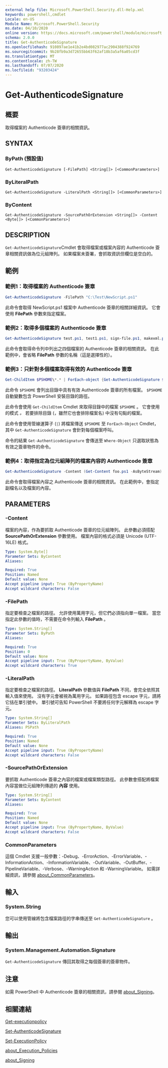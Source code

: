 ```yaml
---
external help file: Microsoft.PowerShell.Security.dll-Help.xml
keywords: powershell,cmdlet
Locale: en-US
Module Name: Microsoft.PowerShell.Security
ms.date: 04/10/2020
online version: https://docs.microsoft.com/powershell/module/microsoft.powershell.security/get-authenticodesignature?view=powershell-5.1&WT.mc_id=ps-gethelp
schema: 2.0.0
title: Get-AuthenticodeSignature
ms.openlocfilehash: 910897ae1e41b2e4bd082977ac2904388f924769
ms.sourcegitcommit: 9b28fb9a3d72655bb63f62af18b3a5af6a05cd3f
ms.translationtype: MT
ms.contentlocale: zh-TW
ms.lasthandoff: 07/07/2020
ms.locfileid: "93203424"
---
```

# Get-AuthenticodeSignature

## 概要
取得檔案的 Authenticode 簽章的相關資訊。

## SYNTAX

### ByPath (預設值)

```
Get-AuthenticodeSignature [-FilePath] <String[]> [<CommonParameters>]
```

### ByLiteralPath

```
Get-AuthenticodeSignature -LiteralPath <String[]> [<CommonParameters>]
```

### ByContent

```
Get-AuthenticodeSignature -SourcePathOrExtension <String[]> -Content <Byte[]> [<CommonParameters>]
```

## DESCRIPTION

`Get-AuthenticodeSignature`Cmdlet 會取得檔案或檔案內容的 Authenticode 簽章相關資訊做為位元組陣列。 如果檔案未簽署，會抓取資訊但欄位是空白的。

## 範例

### 範例1：取得檔案的 Authenticode 簽章

```powershell
Get-AuthenticodeSignature -FilePath "C:\Test\NewScript.ps1"
```

此命令會取得 NewScript.ps1 檔案中 Authenticode 簽章的相關詳細資訊。 它會使用 **FilePath** 參數來指定檔案。

### 範例2：取得多個檔案的 Authenticode 簽章

```powershell
Get-AuthenticodeSignature test.ps1, test1.ps1, sign-file.ps1, makexml.ps1
```

此命令會取得命令列中列出之四個檔案的 Authenticode 簽章的相關資訊。 在此範例中，會省略 **FilePath** 參數的名稱（這是選擇性的）。

### 範例3：只針對多個檔案取得有效的 Authenticode 簽章

```powershell
Get-ChildItem $PSHOME\*.* | ForEach-object {Get-AuthenticodeSignature $_} | Where-Object {$_.status -eq "Valid"}
```

此命令 `$PSHOME` 會列出目錄中具有有效 Authenticode 簽章的所有檔案。 `$PSHOME`自動變數包含 PowerShell 安裝目錄的路徑。

此命令會使用 `Get-ChildItem` Cmdlet 來取得目錄中的檔案 `$PSHOME` 。 它會使用的模式 *。* 若要排除目錄 (，雖然它也會排除檔案名) 中沒有句點的檔案。

此命令會使用管線運算子 (`|`) 將檔案傳送 `$PSHOME` 至 `ForEach-Object` Cmdlet，其中 `Get-AuthenticodeSignature` 會針對每個檔案呼叫。

命令的結果 `Get-AuthenticodeSignature` 會傳送至 `Where-Object` 只選取狀態為有效之簽章物件的命令。

### 範例4：取得指定為位元組陣列的檔案內容的 Authenticode 簽章

```powershell
Get-AuthenticodeSignature -Content (Get-Content foo.ps1 -AsByteStream) -SourcePathorExtension ps1
```

此命令會取得檔案內容之 Authenticode 簽章的相關資訊。 在此範例中，會指定副檔名以及檔案的內容。

## PARAMETERS

### -Content

檔案的內容，作為要抓取 Authenticode 簽章的位元組陣列。 此參數必須搭配 **SourcePathOrExtension** 參數使用。 檔案內容的格式必須是 Unicode (UTF-16LE) 格式。

```yaml
Type: System.Byte[]
Parameter Sets: ByContent
Aliases:

Required: True
Position: Named
Default value: None
Accept pipeline input: True (ByPropertyName)
Accept wildcard characters: False
```

### -FilePath

指定要檢查之檔案的路徑。 允許使用萬用字元，但它們必須指向單一檔案。 當您指定此參數的值時，不需要在命令列輸入 **FilePath** 。

```yaml
Type: System.String[]
Parameter Sets: ByPath
Aliases:

Required: True
Position: 0
Default value: None
Accept pipeline input: True (ByPropertyName, ByValue)
Accept wildcard characters: True
```

### -LiteralPath

指定要檢查之檔案的路徑。 **LiteralPath** 參數值與 **FilePath** 不同，會完全依照其輸入值來使用。 沒有字元會被視為萬用字元。 如果路徑包含 escape 字元，請將它括在單引號中。 單引號可告知 PowerShell 不要將任何字元解釋為 escape 字元。

```yaml
Type: System.String[]
Parameter Sets: ByLiteralPath
Aliases: PSPath

Required: True
Position: Named
Default value: None
Accept pipeline input: True (ByPropertyName)
Accept wildcard characters: False
```

### -SourcePathOrExtension

要抓取 Authenticode 簽章之內容的檔案或檔案類型路徑。 此參數會搭配將檔案內容當做位元組陣列傳遞的 **內容** 使用。

```yaml
Type: System.String[]
Parameter Sets: ByContent
Aliases:

Required: True
Position: Named
Default value: None
Accept pipeline input: True (ByPropertyName, ByValue)
Accept wildcard characters: False
```

### CommonParameters

這個 Cmdlet 支援一般參數：-Debug、-ErrorAction、-ErrorVariable、-InformationAction、-InformationVariable、-OutVariable、-OutBuffer、-PipelineVariable、-Verbose、-WarningAction 和 -WarningVariable。 如需詳細資訊，請參閱 [about_CommonParameters](../Microsoft.PowerShell.Core/About/about_CommonParameters.md)。

## 輸入

### System.String

您可以使用管線將包含檔案路徑的字串傳送至 `Get-AuthenticodeSignature` 。

## 輸出

### System.Management.Automation.Signature

`Get-AuthenticodeSignature` 傳回其取得之每個簽章的簽章物件。

## 注意

如需 PowerShell 中 Authenticode 簽章的相關資訊，請參閱 [about_Signing](../Microsoft.PowerShell.Core/About/about_Signing.md)。

## 相關連結

[Get-executionpolicy](Get-ExecutionPolicy.md)

[Set-AuthenticodeSignature](Set-AuthenticodeSignature.md)

[Set-ExecutionPolicy](Set-ExecutionPolicy.md)

[about_Execution_Policies](../Microsoft.PowerShell.Core/About/about_Execution_Policies.md)

[about_Signing](../Microsoft.PowerShell.Core/About/about_Signing.md)
